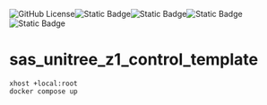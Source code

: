 ![GitHub License](https://img.shields.io/github/license/Adorno-Lab/sas_robot_driver_unitree_z1)![Static Badge](https://img.shields.io/badge/ROS2-Jazzy-blue)![Static Badge](https://img.shields.io/badge/powered_by-DQ_Robotics-red)![Static Badge](https://img.shields.io/badge/SmartArmStack-green)![Static Badge](https://img.shields.io/badge/Ubuntu-24.04_LTS-orange)

# sas_unitree_z1_control_template


```shell
xhost +local:root
docker compose up
```
